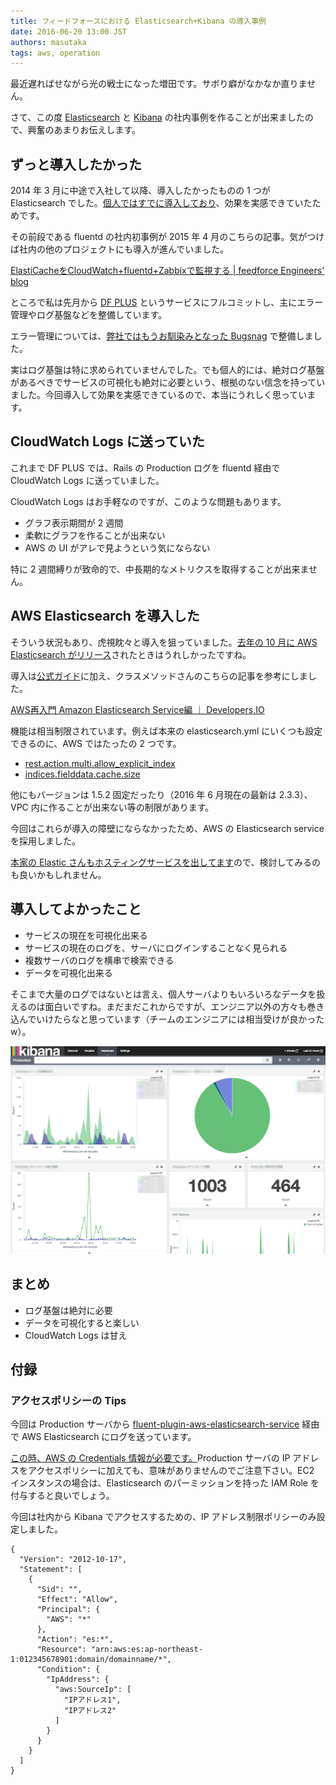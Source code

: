 ```yaml
---
title: フィードフォースにおける Elasticsearch+Kibana の導入事例
date: 2016-06-20 13:00 JST
authors: masutaka
tags: aws, operation
---
```

最近遅ればせながら光の戦士になった増田です。サボり癖がなかなか直りません。

さて、この度 [Elasticsearch](https://www.elastic.co/jp/products/elasticsearch) と [Kibana](https://www.elastic.co/jp/products/kibana) の社内事例を作ることが出来ましたので、興奮のあまりお伝えします。

<!--more-->

## ずっと導入したかった

2014 年 3 月に中途で入社して以降、導入したかったものの 1 つが Elasticsearch でした。[個人ではすでに導入しており](https://masutaka.net/chalow/2014-12-14-1.html)、効果を実感できていたためです。

その前段である fluentd の社内初事例が 2015 年 4 月のこちらの記事。気がつけば社内の他のプロジェクトにも導入が進んでいました。

[ElastiCacheをCloudWatch+fluentd+Zabbixで監視する | feedforce Engineers' blog](http://tech.feedforce.jp/elasticache.html)

ところで私は先月から [DF PLUS](https://dfplus.feedforce.jp/) というサービスにフルコミットし、主にエラー管理やログ基盤などを整備しています。

エラー管理については、[弊社ではもうお馴染みとなった Bugsnag](http://tech.feedforce.jp/rails-fluent-bugsnag.html) で整備しました。

実はログ基盤は特に求められていませんでした。でも個人的には、絶対ログ基盤があるべきでサービスの可視化も絶対に必要という、根拠のない信念を持っていました。今回導入して効果を実感できているので、本当にうれしく思っています。

## CloudWatch Logs に送っていた

これまで DF PLUS では、Rails の Production ログを fluentd 経由で CloudWatch Logs に送っていました。

CloudWatch Logs はお手軽なのですが、このような問題もあります。

* グラフ表示期間が 2 週間
* 柔軟にグラフを作ることが出来ない
* AWS の UI がアレで見ようという気にならない

特に 2 週間縛りが致命的で、中長期的なメトリクスを取得することが出来ません。

## AWS Elasticsearch を導入した

そういう状況もあり、虎視眈々と導入を狙っていました。[去年の 10 月に AWS Elasticsearch がリリース](http://aws.typepad.com/aws_japan/2015/10/amazon-elasticsearch-service.html)されたときはうれしかったですね。

導入は[公式ガイド](https://aws.amazon.com/jp/elasticsearch-service/)に加え、クラスメソッドさんのこちらの記事を参考にしました。

[AWS再入門 Amazon Elasticsearch Service編 ｜ Developers.IO](http://dev.classmethod.jp/cloud/aws/cm-advent-calendar-2015-getting-started-again-amazon-es/)

機能は相当制限されています。例えば本来の elasticsearch.yml にいくつも設定できるのに、AWS ではたったの 2 つです。

* [rest.action.multi.allow\_explicit\_index](https://www.elastic.co/guide/en/elasticsearch/reference/1.5/url-access-control.html)
* [indices.fielddata.cache.size](https://www.elastic.co/guide/en/elasticsearch/reference/1.5/index-modules-fielddata.html)

他にもバージョンは 1.5.2 固定だったり（2016 年 6 月現在の最新は 2.3.3）、VPC 内に作ることが出来ない等の制限があります。

今回はこれらが導入の障壁にならなかったため、AWS の Elasticsearch service を採用しました。

[本家の Elastic さんもホスティングサービスを出してます](https://www.elastic.co/cloud)ので、検討してみるのも良いかもしれません。

## 導入してよかったこと

* サービスの現在を可視化出来る
* サービスの現在のログを、サーバにログインすることなく見られる
* 複数サーバのログを横串で検索できる
* データを可視化出来る

そこまで大量のログではないとは言え、個人サーバよりもいろいろなデータを扱えるのは面白いですね。まだまだこれからですが、エンジニア以外の方々も巻き込んでいけたらなと思っています（チームのエンジニアには相当受けが良かったw）。

![Kibana](/images/2016/06/kibana.png)

## まとめ

* ログ基盤は絶対に必要
* データを可視化すると楽しい
* CloudWatch Logs は甘え

## 付録

### アクセスポリシーの Tips

今回は Production サーバから [fluent-plugin-aws-elasticsearch-service](https://github.com/atomita/fluent-plugin-aws-elasticsearch-service) 経由で AWS Elasticsearch にログを送っています。

[この時、AWS の Credentials 情報が必要です。](https://github.com/atomita/fluent-plugin-aws-elasticsearch-service/blob/v0.1.4/lib/fluent/plugin/out_aws-elasticsearch-service.rb#L38)Production サーバの IP アドレスをアクセスポリシーに加えても、意味がありませんのでご注意下さい。EC2 インスタンスの場合は、Elasticsearch のパーミッションを持った IAM Role を付与すると良いでしょう。

今回は社内から Kibana でアクセスするための、IP アドレス制限ポリシーのみ設定しました。

```
{
  "Version": "2012-10-17",
  "Statement": [
    {
      "Sid": "",
      "Effect": "Allow",
      "Principal": {
        "AWS": "*"
      },
      "Action": "es:*",
      "Resource": "arn:aws:es:ap-northeast-1:012345678901:domain/domainname/*",
      "Condition": {
        "IpAddress": {
          "aws:SourceIp": [
            "IPアドレス1",
            "IPアドレス2"
          ]
        }
      }
    }
  ]
}
```
